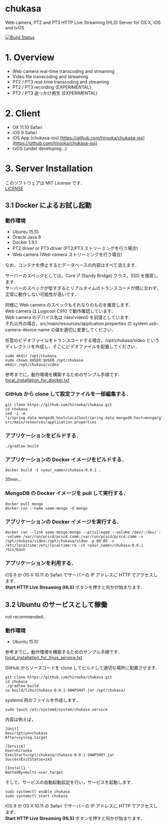# chukasa 

Web camera, PT2 and PT3 HTTP Live Streaming (HLS) Server for OS X, iOS and tvOS

[![Build Status](https://travis-ci.org/hirooka/chukasa.svg?branch=master)](https://travis-ci.org/hirooka/chukasa)

# 1. Overview

* Web camera real-time transcoding and streaming
* Video file transcoding and streaming
* PT2 / PT3 real-time transcoding and streaming
* PT2 / PT3 recording (EXPERIMENTAL)
* PT2 / PT3 追っかけ再生 (EXPERIMENTAL)

# 2. Client

* OX 11.10 Safari
* iOS 9 Safari
* iOS App (chukasa-ios) [https://github.com/hirooka/chukasa-ios](https://github.com/hirooka/chukasa-ios)
* tvOS (under developing...)

# 3. Server Installation

このソフトウェアは MIT License です．  
[LICENSE](LICENSE)

## 3.1 Docker によるお試し起動

### 動作環境
* Ubuntu 15.10
* Oracle Java 8
* Docker 1.9.1
* PT2 driver or PT3 driver (PT2/PT3 ストリーミングを行う場合)
* Web camera (Web camera ストリーミングを行う場合)

なお，コンテナを停止するとデータベースの内容はすべて消えます．  
 
サーバーのスペックとしては，Core i7 (Sandy Bridge) クラス，SSD を推奨します．  
サーバーのスペックが低すぎるとリアルタイムのトランスコードが間に合わず，正常に動作しない可能性が高いです．  

同様に Web camera のスペックもそれなりのものを推奨します．  
Web camera は Logicool C910 で動作確認しています．  
Web camera のデバイス名は /dev/video0 を前提としています．  
それ以外の場合，src/main/resources/application.properties の system.usb-camera-device-name の値を適切に変更してください．

任意のビデオファイルをトランスコードする場合，/opt/chukasa/video というディレクトリを作成し，そこにビデオファイルを配置してください．  

    sudo mkdir /opt/chukasa
    sudo chown $USER:$USER /opt/chukasa
    mkdir /opt/chukasa/video

参考までに，動作環境を構築するためのサンプル手順です．  
[local_installation_for_docker.txt](local_installation_for_docker.txt)

### GitHub から clone して設定ファイルを一部編集する．
    git clone https://github.com/hirooka/chukasa.git
    cd chukasa
    sed -i -e "s/spring.data.mongodb.host=localhost/spring.data.mongodb.host=mongo/g" src/main/resources/application.properties

### アプリケーションをビルドする．
    ./gradlew build

### アプリケーションの Docker イメージをビルドする．
    docker build -t <your_name>/chukasa:0.0.1 .

35min...

### MongoDB の Docker イメージを pull して実行する．
    docker pull mongo
    docker run --name some-mongo -d mongo

### アプリケーションの Docker イメージを実行する．
    docker run --link some-mongo:mongo --privileged --volume /dev/:/dev/ --volume /var/run/pcscd/pcscd.comm:/var/run/pcscd/pcscd.comm -v /opt/chukasa/video:/opt/chukasa/video -p 80:80 -v /etc/localtime:/etc/localtime:ro -it <your_name>/chukasa:0.0.1 /bin/bash

### アプリケーションを利用する．
iOS 9 か OS X 10.11 の Safari でサーバーの IP アドレスに HTTP でアクセスします．  
**Start HTTP Live Streaming (HLS)** ボタンを押すと何かが始まります．

## 3.2 Ubuntu のサービスとして稼働

not recommended...

### 動作環境
* Ubuntu 15.10

参考までに，動作環境を構築するためのサンプル手順です．  
[local_installation_for_linux_service.txt](local_installation_for_linux_service.txt)

GitHub からソースコードを clone してビルドして適切な場所に配置させます．  
    
    git clone https://github.com/hirooka/chukasa.git
    cd chukasa
    ./gradlew build
    cp build/libs/chukasa-0.0.1-SNAPSHOT.jar /opt/chukasa/
    
systemd 用のファイルを作成します．    
    
    sudo touch /etc/systemd/system/chukasa.service
    
内容は例えば，
    
    [Unit]
    Description=chukasa
    After=syslog.target
    
    [Service]
    User=hirooka
    ExecStart=/opt/chukasa/chukasa-0.0.1-SNAPSHOT.jar
    SuccessExitStatus=143
    
    [Install]
    WantedBy=multi-user.target
    
そして，サービスの自動起動設定を行い，サービスを起動します．

    sudo systemctl enable chukasa
    sudo systemctl start chukasa
    
iOS 9 か OS X 10.11 の Safari でサーバーの IP アドレスに HTTP でアクセスします．  
**Start HTTP Live Streaming (HLS)** ボタンを押すと何かが始まります．